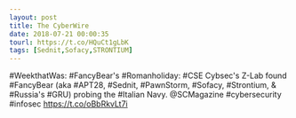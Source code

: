 ```yaml
---
layout: post
title: The CyberWire
date: 2018-07-21 00:00:35
tourl: https://t.co/HQuCt1gLbK
tags: [Sednit,Sofacy,STRONTIUM]
---
```

#WeekthatWas: #FancyBear's #Romanholiday: #CSE Cybsec's Z-Lab found #FancyBear (aka #APT28, #Sednit, #PawnStorm, #Sofacy, #Strontium, &amp; #Russia's #GRU) probing the #Italian Navy. @SCMagazine #cybersecurity #infosec https://t.co/oBbRkvLt7i